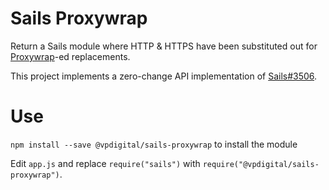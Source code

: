 # Sails Proxywrap

Return a Sails module where HTTP & HTTPS have been substituted out for [Proxywrap](https://github.com/daguej/node-proxywrap)-ed replacements.

This project implements a zero-change API implementation of [Sails#3506](https://github.com/balderdashy/sails/pull/3506).

# Use

`npm install --save @vpdigital/sails-proxywrap` to install the module

Edit `app.js` and replace `require("sails")` with `require("@vpdigital/sails-proxywrap")`.
